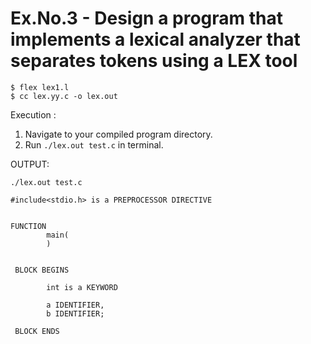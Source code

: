 # Ex.No.3 - Design a program that implements a lexical analyzer that separates tokens using a LEX tool

```
$ flex lex1.l
$ cc lex.yy.c -o lex.out
```

Execution :

1. Navigate to your compiled program directory.
2. Run `./lex.out test.c` in terminal.

OUTPUT:


`./lex.out test.c`
```
#include<stdio.h> is a PREPROCESSOR DIRECTIVE


FUNCTION
        main(
        )


 BLOCK BEGINS

        int is a KEYWORD
 
        a IDENTIFIER,
        b IDENTIFIER;

 BLOCK ENDS
```
